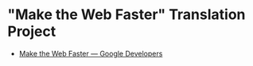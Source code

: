 # "Make the Web Faster" Translation Project

+ [Make the Web Faster — Google Developers](https://developers.google.com/speed/)
